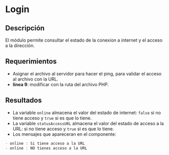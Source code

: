 # Login

## Descripción

El módulo permite consultar el estado de la conexion a internet y el acceso a la dirección.

## Requerimientos

- Asignar el archivo al servidor para hacer el ping, para validar el acceso al archivo con la URL.
- **linea 9**: modificar con la ruta del archivo PHP.

## Resultados

- La variable `online` almacena el valor del estado de internet: `false` si no tiene acceso y `true` si es que lo tiene.
- La variable `statusAccessURL` almacena el valor del estado de acceso a la URL: si no tiene acceso y `true` si es que lo tiene.
- Los mensajes que apareceran en el componente:

```js
- online : Si tiene acceso a la URL 
- online : NO tienes acceso a la URL
```


